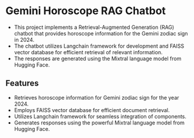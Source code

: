 # Gemini Horoscope RAG Chatbot

- This project implements a Retrieval-Augmented Generation (RAG) chatbot that provides horoscope information for the Gemini zodiac sign in 2024.
- The chatbot utilizes Langchain framework for development and FAISS vector database for efficient retrieval of relevant information. 
- The responses are generated using the Mixtral language model from Hugging Face.


## Features

- Retrieves horoscope information for Gemini zodiac sign for the year 2024.
- Employs FAISS vector database for efficient document retrieval.
- Utilizes Langchain framework for seamless integration of components.
- Generates responses using the powerful Mixtral language model from Hugging Face.
